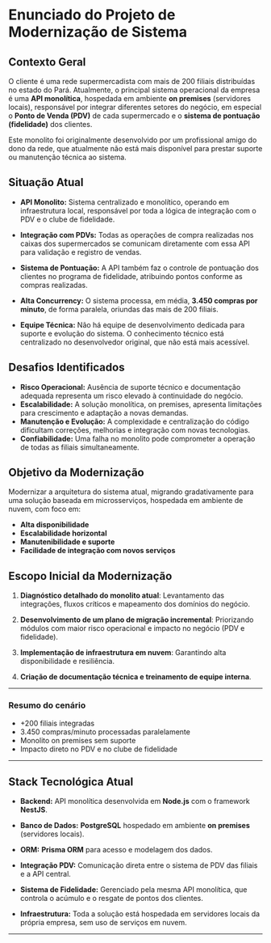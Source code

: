 # **Enunciado do Projeto de Modernização de Sistema**

## **Contexto Geral**

O cliente é uma rede supermercadista com mais de 200 filiais distribuídas no estado do Pará. Atualmente, o principal sistema operacional da empresa é uma **API monolítica**, hospedada em ambiente **on premises** (servidores locais), responsável por integrar diferentes setores do negócio, em especial o **Ponto de Venda (PDV)** de cada supermercado e o **sistema de pontuação (fidelidade)** dos clientes.

Este monolito foi originalmente desenvolvido por um profissional amigo do dono da rede, que atualmente não está mais disponível para prestar suporte ou manutenção técnica ao sistema.

## **Situação Atual**

* **API Monolito:**
  Sistema centralizado e monolítico, operando em infraestrutura local, responsável por toda a lógica de integração com o PDV e o clube de fidelidade.

* **Integração com PDVs:**
  Todas as operações de compra realizadas nos caixas dos supermercados se comunicam diretamente com essa API para validação e registro de vendas.

* **Sistema de Pontuação:**
  A API também faz o controle de pontuação dos clientes no programa de fidelidade, atribuindo pontos conforme as compras realizadas.

* **Alta Concurrency:**
  O sistema processa, em média, **3.450 compras por minuto**, de forma paralela, oriundas das mais de 200 filiais.

* **Equipe Técnica:**
  Não há equipe de desenvolvimento dedicada para suporte e evolução do sistema. O conhecimento técnico está centralizado no desenvolvedor original, que não está mais acessível.

## **Desafios Identificados**

* **Risco Operacional:**
  Ausência de suporte técnico e documentação adequada representa um risco elevado à continuidade do negócio.
* **Escalabilidade:**
  A solução monolítica, on premises, apresenta limitações para crescimento e adaptação a novas demandas.
* **Manutenção e Evolução:**
  A complexidade e centralização do código dificultam correções, melhorias e integração com novas tecnologias.
* **Confiabilidade:**
  Uma falha no monolito pode comprometer a operação de todas as filiais simultaneamente.

## **Objetivo da Modernização**

Modernizar a arquitetura do sistema atual, migrando gradativamente para uma solução baseada em microsserviços, hospedada em ambiente de nuvem, com foco em:

* **Alta disponibilidade**
* **Escalabilidade horizontal**
* **Manutenibilidade e suporte**
* **Facilidade de integração com novos serviços**

## **Escopo Inicial da Modernização**

1. **Diagnóstico detalhado do monolito atual**:
   Levantamento das integrações, fluxos críticos e mapeamento dos domínios do negócio.

2. **Desenvolvimento de um plano de migração incremental**:
   Priorizando módulos com maior risco operacional e impacto no negócio (PDV e fidelidade).

3. **Implementação de infraestrutura em nuvem**:
   Garantindo alta disponibilidade e resiliência.

4. **Criação de documentação técnica e treinamento de equipe interna**.

---

### **Resumo do cenário**

* +200 filiais integradas
* 3.450 compras/minuto processadas paralelamente
* Monolito on premises sem suporte
* Impacto direto no PDV e no clube de fidelidade

---

## **Stack Tecnológica Atual**

* **Backend:**
  API monolítica desenvolvida em **Node.js** com o framework **NestJS**.

* **Banco de Dados:**
  **PostgreSQL** hospedado em ambiente **on premises** (servidores locais).

* **ORM:**
  **Prisma ORM** para acesso e modelagem dos dados.

* **Integração PDV:**
  Comunicação direta entre o sistema de PDV das filiais e a API central.

* **Sistema de Fidelidade:**
  Gerenciado pela mesma API monolítica, que controla o acúmulo e o resgate de pontos dos clientes.

* **Infraestrutura:**
  Toda a solução está hospedada em servidores locais da própria empresa, sem uso de serviços em nuvem.

---


